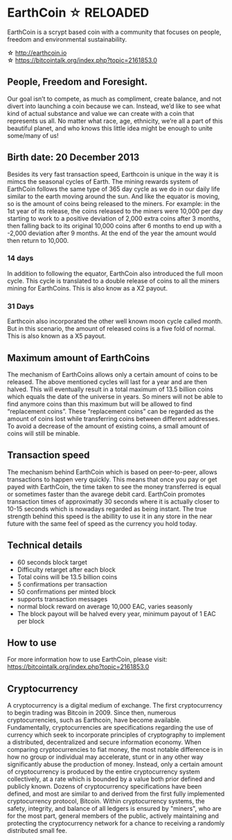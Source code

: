 EarthCoin ☆ RELOADED
=============

EarthCoin is a scrypt based coin with a community that focuses on people, freedom and environmental sustainability.

☆ http://earthcoin.io <br>
☆ https://bitcointalk.org/index.php?topic=2161853.0

People, Freedom and Foresight.
----------------

Our goal isn’t to compete, as much as compliment, create balance, and not divert into launching a coin because we can. Instead, we’d like to see what kind of actual substance and value we can create with a coin that represents us all. No matter what race, age, ethnicity, we’re all a part  of this beautiful planet, and who knows this little idea might be enough to unite some/many of us! 

Birth date: 20 December 2013
----------------

Besides its very fast transaction speed, Earthcoin is unique in the way it is mimcs the seasonal cycles of Earth. The mining rewards system of EarthCoin follows the same type of 365 day cycle as we do in our daily life similar to the earth moving around the sun. And like the equator is moving, so is the amount of coins being released to the miners. For example: in the 1st year of its release, the coins released to the miners were 10,000 per day starting to work to a positive deviation of 2,000 extra coins after 3 months, then falling back to its original 10,000 coins after 6 months to end up with a -2,000 deviation after 9 months. At the end of the year the amount would then return to 10,000.

### 14 days

In addition to following the equator, EarthCoin also introduced the full moon cycle. This cycle is translated to a double release of coins to all the miners mining for EarthCoins. This is also know as a X2 payout.

### 31 Days

Earthcoin also incorporated the other well known moon cycle called month. But in this scenario, the amount of released coins is a five fold of normal. This is also known as a X5 payout.

Maximum amount of EarthCoins
----------------

The mechanism of EarthCoins allows only a certain amount of coins to be released. The above mentioned cycles will last for a year and are then halved. This will eventually result in a total maximum of 13.5 billion coins which equals the date of the universe in years. So miners will not be able to find anymore coins than this maximum but will be allowed to find “replacement coins”. These “replacement coins” can be regarded as the amount of coins lost while transferring coins between different addresses. To avoid a decrease of the amount of existing coins, a small amount of coins will still be minable.

Transaction speed
----------------

The mechanism behind EarthCoin which is based on peer-to-peer, allows transactions to happen very quickly. This means that once you pay or get payed with EarthCoin, the time taken to see the money transferred is equal or sometimes faster than the avarege debit card. EarthCoin promotes transaction times of approximatly 30 seconds where it is actually closer to 10-15 seconds which is nowadays regarded as being instant. The true strength behind this speed is the abillity to use it in any store in the near future with the same feel of speed as the currency you hold today.

Technical details
----------------

* 60 seconds block target
* Difficulty retarget after each block
* Total coins will be 13.5 billion coins
* 5 confirmations per transaction
* 50 confirmations per minted block
* supports transaction messages
* normal block reward on average 10,000 EAC, varies seasonly
* The block payout will be halved every year, minimum payout of 1 EAC per block

How to use
----------------
For more information how to use EarthCoin, please visit: https://bitcointalk.org/index.php?topic=2161853.0

Cryptocurrency
----------------

A cryptocurrency is a digital medium of exchange. The first cryptocurrency to begin trading was Bitcoin in 2009. Since then, numerous cryptocurrencies, such as Earthcoin, have become available. Fundamentally, cryptocurrencies are specifications regarding the use of currency which seek to incorporate principles of cryptography to implement a distributed, decentralized and secure information economy. When comparing cryptocurrencies to fiat money, the most notable difference is in how no group or individual may accelerate, stunt or in any other way significantly abuse the production of money. Instead, only a certain amount of cryptocurrency is produced by the entire cryptocurrency system collectively, at a rate which is bounded by a value both prior defined and publicly known. Dozens of cryptocurrency specifications have been defined, and most are similar to and derived from the first fully implemented cryptocurrency protocol, Bitcoin. Within cryptocurrency systems, the safety, integrity, and balance of all ledgers is ensured by "miners", who are for the most part, general members of the public, actively maintaining and protecting the cryptocurrency network for a chance to receiving a randomly distributed small fee. 

